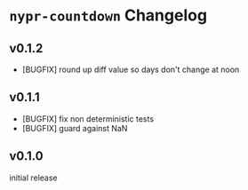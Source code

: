 # `nypr-countdown` Changelog

## v0.1.2
- [BUGFIX] round up diff value so days don't change at noon

## v0.1.1
- [BUGFIX] fix non deterministic tests
- [BUGFIX] guard against NaN

## v0.1.0
initial release

